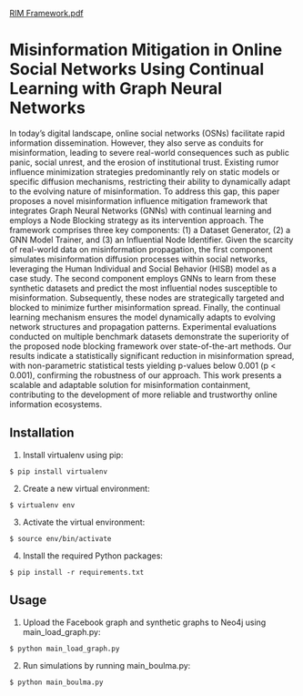 [RIM Framework.pdf](https://github.com/user-attachments/files/20610001/RIM.Framework.pdf)
# Misinformation Mitigation in Online Social Networks Using Continual Learning with Graph Neural Networks
In today’s digital landscape, online social networks (OSNs) facilitate rapid information dissemination. However, they also serve
as conduits for misinformation, leading to severe real-world consequences such as public panic, social unrest, and the erosion
of institutional trust. Existing rumor influence minimization strategies predominantly rely on static models or specific diffusion
mechanisms, restricting their ability to dynamically adapt to the evolving nature of misinformation. To address this gap, this paper
proposes a novel misinformation influence mitigation framework that integrates Graph Neural Networks (GNNs) with continual
learning and employs a Node Blocking strategy as its intervention approach. The framework comprises three key components: (1)
a Dataset Generator, (2) a GNN Model Trainer, and (3) an Influential Node Identifier. Given the scarcity of real-world data on
misinformation propagation, the first component simulates misinformation diffusion processes within social networks, leveraging
the Human Individual and Social Behavior (HISB) model as a case study. The second component employs GNNs to learn from these
synthetic datasets and predict the most influential nodes susceptible to misinformation. Subsequently, these nodes are strategically
targeted and blocked to minimize further misinformation spread. Finally, the continual learning mechanism ensures the model
dynamically adapts to evolving network structures and propagation patterns. Experimental evaluations conducted on multiple
benchmark datasets demonstrate the superiority of the proposed node blocking framework over state-of-the-art methods. Our
results indicate a statistically significant reduction in misinformation spread, with non-parametric statistical tests yielding p-values
below 0.001 (p < 0.001), confirming the robustness of our approach. This work presents a scalable and adaptable solution for
misinformation containment, contributing to the development of more reliable and trustworthy online information ecosystems.

## Installation



1. Install virtualenv using pip:
```
$ pip install virtualenv
```




2. Create a new virtual environment:
```
$ virtualenv env
```



3. Activate the virtual environment:
```
$ source env/bin/activate
```



4. Install the required Python packages:
```
$ pip install -r requirements.txt
```
## Usage

1. Upload the Facebook graph and synthetic graphs to Neo4j using main_load_graph.py:
```
$ python main_load_graph.py
```



2. Run simulations by running main_boulma.py:
```
$ python main_boulma.py
```
